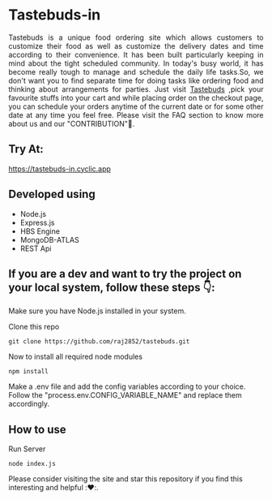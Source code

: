 # Tastebuds-in

<p align="justify">Tastebuds is a unique food ordering site which allows customers to customize their food as well as customize the delivery dates and time according to their convenience. It has been built particularly keeping in mind about the tight scheduled community. In today's busy world, it has become really tough to manage and schedule the daily life tasks.So, we don't want you to find separate time for doing tasks like ordering food and thinking about arrangements for parties. Just visit <a href="https://tastebuds-in.cyclic.app/">Tastebuds</a> ,pick your favourite stuffs into your cart and while placing order on the checkout page, you can schedule your orders anytime of the current date or for some other date at any time you feel free. Please visit the FAQ section to know more about us and our "CONTRIBUTION"🤩.</p>

## Try At:

https://tastebuds-in.cyclic.app

## Developed using

- Node.js
- Express.js
- HBS Engine
- MongoDB-ATLAS
- REST Api

## If you are a dev and want to try the project on your local system, follow these steps 👇:

Make sure you have Node.js installed in your system.

Clone this repo

    git clone https://github.com/raj2852/tastebuds.git

Now to install all required node modules

    npm install

Make a .env file and add the config variables according to your choice. Follow the "process.env.CONFIG_VARIABLE_NAME" and replace them accordingly.

## How to use

Run Server

    node index.js

Please consider visiting the site and star this repository if you find this interesting and helpful ::heart::.
